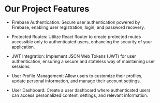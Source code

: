 # Our Project Features 

* Firebase Authentication: Secure user authentication powered by Firebase, enabling user registration, login, and password recovery.

* Protected Routes: Utilize React Router to create protected routes accessible only to authenticated users, enhancing the security of your application.

* JWT Integration: Implement JSON Web Tokens (JWT) for user authentication, ensuring a secure and stateless way of maintaining user sessions.

* User Profile Management: Allow users to customize their profiles, update personal information, and manage their account settings.

* User Dashboard: Create a user dashboard where authenticated users can access personalized content, settings, and relevant information.


